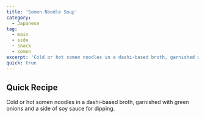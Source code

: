 ```yaml
---
title: 'Somen Noodle Soup'
category:
  - Japanese
tag:
  - main
  - side
  - snack
  - somen
excerpt: 'Cold or hot somen noodles in a dashi-based broth, garnished with green onions and a side of soy sauce for dipping.'
quick: true
---
```


## Quick Recipe

Cold or hot somen noodles in a dashi-based broth, garnished with green onions and a side of soy sauce for dipping.
